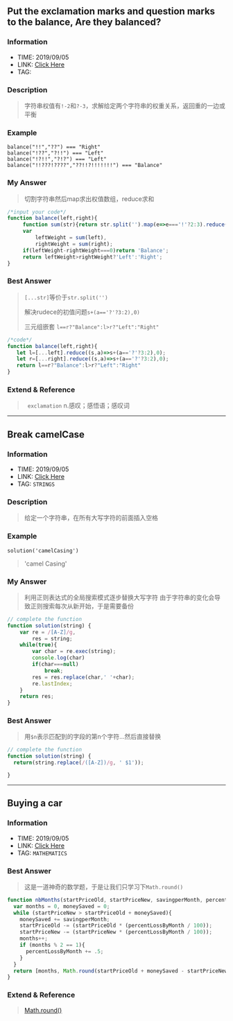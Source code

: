 ## Put the exclamation marks and question marks to the balance, Are they balanced?

### Information
* TIME: 2019/09/05
* LINK: [Click Here](https://www.codewars.com/kata/57fb44a12b53146fe1000136/train/javascript)
* TAG: 

### Description
> 字符串权值有`!-2`和`?-3`，求解给定两个字符串的权重关系，返回重的一边或平衡

### Example
```text
balance("!!","??") === "Right"
balance("!??","?!!") === "Left"
balance("!?!!","?!?") === "Left"
balance("!!???!????","??!!?!!!!!!!") === "Balance"
```

### My Answer
> 切割字符串然后map求出权值数组，reduce求和
```javascript
/*input your code*/
function balance(left,right){
     function sum(str){return str.split('').map(e=>e==='!'?2:3).reduce((x,y)=>x+y);}
     var 
         leftWeight = sum(left),
         rightWeight = sum(right);
     if(leftWeight-rightWeight===0)return 'Balance';
     return leftWeight>rightWeight?'Left':'Right';
}
```

### Best Answer
> `[...str]`等价于`str.split('')`
>
> 解决rudece的初值问题`s+(a=='?'?3:2),0)`
>
> 三元组嵌套 `l==r?"Balance":l>r?"Left":"Right"`
```javascript
/*code*/
function balance(left,right){
   let l=[...left].reduce((s,a)=>s+(a=='?'?3:2),0);
   let r=[...right].reduce((s,a)=>s+(a=='?'?3:2),0);
   return l==r?"Balance":l>r?"Left":"Right"
}
```

### Extend & Reference
> ` exclamation` n.感叹；感悟语；感叹词

---
## Break camelCase

### Information
* TIME: 2019/09/05
* LINK: [Click Here](https://www.codewars.com/kata/5208f99aee097e6552000148/solutions/javascript)
* TAG: `STRINGS`

### Description
> 给定一个字符串，在所有大写字符的前面插入空格

### Example
```text
solution('camelCasing')
```
> 'camel Casing'

### My Answer
> 利用正则表达式的全局搜索模式逐步替换大写字符
> 由于字符串的变化会导致正则搜索每次从新开始，于是需要备份
```javascript
// complete the function
function solution(string) {
    var re = /[A-Z]/g,
        res = string;
    while(true){
        var char = re.exec(string);
        console.log(char)
        if(char===null)
            break;
        res = res.replace(char,' '+char);
        re.lastIndex;
    }
    return res;
}
```

### Best Answer
> 用`$n`表示匹配到的字段的第n个字符...然后直接替换
```javascript
// complete the function
function solution(string) {
  return(string.replace(/([A-Z])/g, ' $1'));

}
```

---
## Buying a car

### Information
* TIME: 2019/09/05
* LINK: [Click Here](https://www.codewars.com/kata/buying-a-car/solutions/javascript?show-solutions=1)
* TAG: `MATHEMATICS`

### Best Answer
> 这是一道神奇的数学题，于是让我们只学习下`Math.round()`
```javascript
function nbMonths(startPriceOld, startPriceNew, savingperMonth, percentLossByMonth){
  var months = 0, moneySaved = 0;
  while (startPriceNew > startPriceOld + moneySaved){
    moneySaved += savingperMonth;
    startPriceOld -= (startPriceOld * (percentLossByMonth / 100));
    startPriceNew -= (startPriceNew * (percentLossByMonth / 100));
    months++;
    if (months % 2 == 1){
      percentLossByMonth += .5;
    }
  }
  return [months, Math.round(startPriceOld + moneySaved - startPriceNew)];
}
```

### Extend & Reference
> [Math.round()](https://www.w3school.com.cn/jsref/jsref_round.asp)